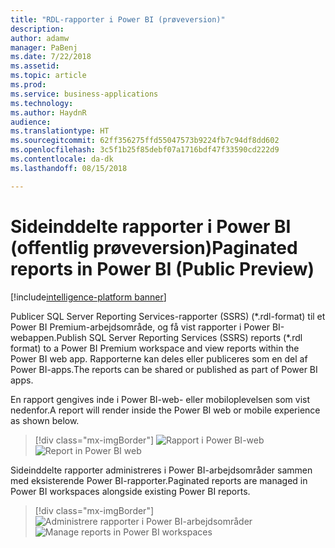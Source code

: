 ```yaml
---
title: "RDL-rapporter i Power BI (prøveversion)"
description: 
author: adamw
manager: PaBenj
ms.date: 7/22/2018
ms.assetid: 
ms.topic: article
ms.prod: 
ms.service: business-applications
ms.technology: 
ms.author: HaydnR
audience: 
ms.translationtype: HT
ms.sourcegitcommit: 62ff356275ffd55047573b9224fb7c94df8dd602
ms.openlocfilehash: 3c5f1b25f85debf07a1716bdf47f33590cd222d9
ms.contentlocale: da-dk
ms.lasthandoff: 08/15/2018

---
```

# <a name="paginated-reports-in-power-bi-public-preview"></a><span data-ttu-id="5559f-102">Sideinddelte rapporter i Power BI (offentlig prøveversion)</span><span class="sxs-lookup"><span data-stu-id="5559f-102">Paginated reports in Power BI (Public Preview)</span></span>

[!include[intelligence-platform banner](../../includes/intelligence-platform.md)]



<span data-ttu-id="5559f-103">Publicer SQL Server Reporting Services-rapporter (SSRS) (\*.rdl-format) til et Power BI Premium-arbejdsområde, og få vist rapporter i Power BI-webappen.</span><span class="sxs-lookup"><span data-stu-id="5559f-103">Publish SQL Server Reporting Services (SSRS) reports (\*.rdl format) to a Power BI Premium workspace and view reports within the Power BI web app.</span></span> <span data-ttu-id="5559f-104">Rapporterne kan deles eller publiceres som en del af Power BI-apps.</span><span class="sxs-lookup"><span data-stu-id="5559f-104">The reports can be shared or published as part of Power BI apps.</span></span>

<span data-ttu-id="5559f-105">En rapport gengives inde i Power BI-web- eller mobiloplevelsen som vist nedenfor.</span><span class="sxs-lookup"><span data-stu-id="5559f-105">A report will render inside the Power BI web or mobile experience as shown below.</span></span>

> [!div class="mx-imgBorder"]
> <span data-ttu-id="5559f-106">![](media/rdl-report-render.png "Rapport i Power BI-web")</span><span class="sxs-lookup"><span data-stu-id="5559f-106">![](media/rdl-report-render.png "Report in Power BI web")</span></span>

<span data-ttu-id="5559f-107">Sideinddelte rapporter administreres i Power BI-arbejdsområder sammen med eksisterende Power BI-rapporter.</span><span class="sxs-lookup"><span data-stu-id="5559f-107">Paginated reports are managed in Power BI workspaces alongside existing Power BI reports.</span></span>

> [!div class="mx-imgBorder"]
> <span data-ttu-id="5559f-108">![](media/rdl-report-list.png "Administrere rapporter i Power BI-arbejdsområder")</span><span class="sxs-lookup"><span data-stu-id="5559f-108">![](media/rdl-report-list.png "Manage reports in Power BI workspaces")</span></span>

